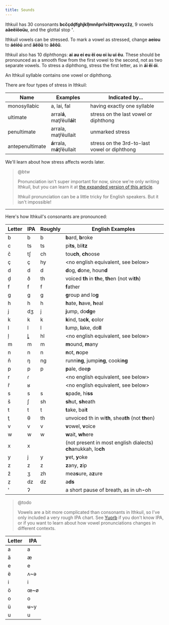 ```yaml
---
title: Sounds
---
```


Ithkuil has 30 consonants **bcčçdḑfghjklļmnňprřsštţvwxyzžẓ**, 9 vowels
**aäeëiöoüu**, and the glottal stop **'**.

Ithkuil vowels can be stressed. To mark a vowel as stressed, change **aeiou** to
**áéíóú** and **äëöü** to **âêôû**.

Ithkuil also has 10 diphthongs: **ai au ei eu ëi ou oi iu ui ëu**. These should
be pronounced as a smooth flow from the first vowel to the second, not as two
separate vowels. To stress a diphthong, stress the first letter, as in **ái êi
ói**.

An Ithkuil syllable contains one vowel or diphthong.

There are four types of stress in Ithkuil:

| Name            | Examples                    | Indicated by...                              |
| --------------- | --------------------------- | -------------------------------------------- |
| monosyllabic    | a, lai, fal                 | having exactly one syllable                  |
| ultimate        | arral**á**, maţřëull**ái**t | stress on the last vowel or diphthong        |
| penultimate     | arrala, maţřëullait         | unmarked stress                              |
| antepenultimate | **á**rrala, m**á**ţřëullait | stress on the 3rd-to-last vowel or diphthong |

We'll learn about how stress affects words later.

> @btw
>
> Pronunciation isn't super important for now, since we're only writing Ithkuil,
> but you can learn it at
> [the expanded version of this article](/ithkuil/learn/00-sounds).
>
> Ithkuil pronunciation can be a little tricky for English speakers. But it
> isn't impossible!

---

Here's how Ithkuil's consonants are pronounced:

<div class="[&_strong]:underline">

| Letter | IPA | Roughly | English Examples                                               |
| ------ | --- | ------- | -------------------------------------------------------------- |
| b      | b   | b       | **b**ard, **b**roke                                            |
| c      | ts  | ts      | pi**ts**, bli**tz**                                            |
| č      | t∫  | ch      | tou**ch**, **ch**oose                                          |
| ç      | ç   | hy      | <no english equivalent, see below>                             |
| d      | d   | d       | **d**og, **d**one, houn**d**                                   |
| ḑ      | ð   | th      | voiced **th** in **th**e, **th**en (not wi**th**)              |
| f      | f   | f       | **f**ather                                                     |
| g      | g   | g       | **g**roup and lo**g**                                          |
| h      | h   | h       | **h**ate, **h**ave, **h**eal                                   |
| j      | dʒ  | j       | **j**ump, do**dg**e                                            |
| k      | k   | k       | **k**ind, ta**ck**, **c**olor                                  |
| l      | l   | l       | **l**ump, **l**ake, do**ll**                                   |
| ļ      | ȴ   | hl      | <no english equivalent, see below>                             |
| m      | m   | m       | **m**ound, **m**any                                            |
| n      | n   | n       | **n**ot, **n**ope                                              |
| ň      | ŋ   | ng      | runni**ng**, jumpi**ng**, cooki**ng**                          |
| p      | p   | p       | **p**ale, dee**p**                                             |
| r      | ɾ   |         | <no english equivalent, see below>                             |
| ř      | ʁ   |         | <no english equivalent, see below>                             |
| s      | s   | s       | **s**pade, hi**ss**                                            |
| š      | ∫   | sh      | **sh**ut, **sh**eath                                           |
| t      | t   | t       | **t**ake, bai**t**                                             |
| ţ      | θ   | th      | unvoiced th in wi**th**, shea**th** (not **th**en)             |
| v      | v   | v       | **v**owel, **v**oice                                           |
| w      | w   | w       | **w**ait, **wh**ere                                            |
| x      | x   |         | (not present in most english dialects) **ch**anukkah, lo**ch** |
| y      | j   | y       | **y**et, **y**oke                                              |
| z      | z   | z       | **z**any, **z**ip                                              |
| ž      | ʒ   | zh      | mea**s**ure, a**z**ure                                         |
| ẓ      | dz  | dz      | a**ds**                                                        |
| '      | ʔ   | <pause> | a short pause of breath, as in uh<strong>-</strong>oh          |

> @todo
>
> Vowels are a bit more complicated than consonants in Ithkuil, so I've only
> included a very rough IPA chart. See
> [Yuorb](https://yuorb.github.io/en/docs/01.html#Sec1_2) if you don't know IPA,
> or if you want to learn about how vowel pronunciations changes in different
> contexts.

| Letter | IPA |
| ------ | --- |
| a      | a   |
| ä      | æ   |
| e      | e   |
| ë      | ʌ~ə |
| i      | i   |
| ö      | œ~ø |
| o      | o   |
| ü      | ʉ~y |
| u      | u   |

</div>
